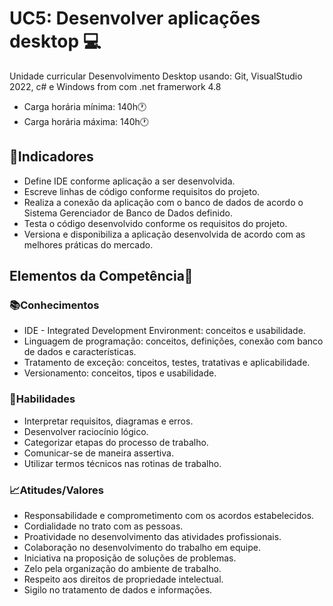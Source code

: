 
 # UC5: Desenvolver aplicações desktop 💻
   Unidade curricular Desenvolvimento Desktop usando: Git, VisualStudio 2022, c# e Windows from com .net framerwork 4.8
 - Carga horária mínima: 140h🕐
 - Carga horária máxima: 140h🕐

## 🥇Indicadores

- Define IDE conforme aplicação a ser desenvolvida.
- Escreve linhas de código conforme requisitos do projeto.
- Realiza a conexão da aplicação com o banco de dados de acordo o Sistema
Gerenciador de Banco de Dados definido.
- Testa o código desenvolvido conforme os requisitos do projeto.
- Versiona e disponibiliza a aplicação desenvolvida de acordo com as melhores
práticas do mercado.

## Elementos da Competência📁



### 📚Conhecimentos

- IDE - Integrated Development Environment: conceitos e usabilidade.
- Linguagem de programação: conceitos, definições, conexão com banco de dados
e características.
- Tratamento de exceção: conceitos, testes, tratativas e aplicabilidade.
- Versionamento: conceitos, tipos e usabilidade.

### 🚀Habilidades
- Interpretar requisitos, diagramas e erros.
- Desenvolver raciocínio lógico.
- Categorizar etapas do processo de trabalho.
- Comunicar-se de maneira assertiva.
- Utilizar termos técnicos nas rotinas de trabalho.

### 📈Atitudes/Valores
- Responsabilidade e comprometimento com os acordos estabelecidos.
- Cordialidade no trato com as pessoas.
- Proatividade no desenvolvimento das atividades profissionais.
- Colaboração no desenvolvimento do trabalho em equipe.
- Iniciativa na proposição de soluções de problemas.
- Zelo pela organização do ambiente de trabalho.
- Respeito aos direitos de propriedade intelectual.
- Sigilo no tratamento de dados e informações.
